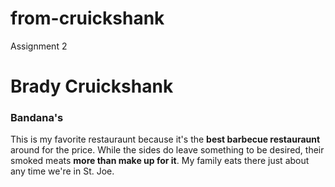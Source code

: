 # from-cruickshank
Assignment 2
# Brady Cruickshank
### Bandana's
This is my favorite restauraunt because it's the **best barbecue restauraunt** around for the price. While the sides do leave something to be desired, their smoked meats **more than make up for it**. My family eats there just about any time we're in St. Joe.
